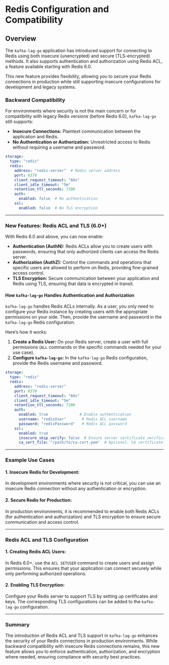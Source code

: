 # Redis Configuration and Compatibility

## Overview

The `kafka-lag-go` application has introduced support for connecting to Redis using both insecure (unencrypted) and secure (TLS-encrypted) methods. It also supports authentication and authorization using Redis ACL, a feature available starting with Redis 6.0. 

This new feature provides flexibility, allowing you to secure your Redis connections in production while still supporting insecure configurations for development and legacy systems.

### Backward Compatibility

For environments where security is not the main concern or for compatibility with legacy Redis versions (before Redis 6.0), `kafka-lag-go` still supports:
- **Insecure Connections:** Plaintext communication between the application and Redis.
- **No Authentication or Authorization:** Unrestricted access to Redis without requiring a username and password.

```yaml
storage:
  type: "redis"
  redis:
    address: "redis-server"  # Redis server address
    port: 6379
    client_request_timeout: "60s"
    client_idle_timeout: "5m"
    retention_ttl_seconds: 7200
    auth:
      enabled: false  # No authentication
    ssl:
      enabled: false  # No TLS encryption
```

---

### New Features: Redis ACL and TLS (6.0+)

With Redis 6.0 and above, you can now enable:
- **Authentication (AuthN):** Redis ACLs allow you to create users with passwords, ensuring that only authorized clients can access the Redis server.
- **Authorization (AuthZ):** Control the commands and operations that specific users are allowed to perform on Redis, providing fine-grained access control.
- **TLS Encryption:** Secure communication between your application and Redis using TLS, ensuring that data is encrypted in transit.

#### How `kafka-lag-go` Handles Authentication and Authorization

`kafka-lag-go` handles Redis ACLs internally. As a user, you only need to configure your Redis instance by creating users with the appropriate permissions on your side. Then, provide the username and password in the `kafka-lag-go` Redis configuration.

Here’s how it works:
1. **Create a Redis User:** On your Redis server, create a user with full permissions (`ALL` commands or the specific commands needed for your use case).
2. **Configure `kafka-lag-go`:** In the `kafka-lag-go` Redis configuration, provide the Redis username and password.

```yaml
storage:
  type: "redis"
  redis:
    address: "redis-server"
    port: 6379
    client_request_timeout: "60s"
    client_idle_timeout: "5m"
    retention_ttl_seconds: 7200
    auth:
      enabled: true              # Enable authentication
      username: "redisUser"       # Redis ACL username
      password: "redisPassword"   # Redis ACL password
    ssl:
      enabled: true
      insecure_skip_verify: false  # Ensure server certificate verification
      ca_cert_file: "/path/to/ca-cert.pem"  # Optional: CA certificate for Redis TLS
```
---

### Example Use Cases

#### 1. **Insecure Redis for Development:**
   In development environments where security is not critical, you can use an insecure Redis connection without any authentication or encryption.

#### 2. **Secure Redis for Production:**
   In production environments, it is recommended to enable both Redis ACLs (for authentication and authorization) and TLS encryption to ensure secure communication and access control.

---

### Redis ACL and TLS Configuration

#### 1. **Creating Redis ACL Users:**
   In Redis 6.0+, use the `ACL SETUSER` command to create users and assign permissions. This ensures that your application can connect securely while only performing authorized operations.

#### 2. **Enabling TLS Encryption:**
   Configure your Redis server to support TLS by setting up certificates and keys. The corresponding TLS configurations can be added to the `kafka-lag-go` configuration.

---

### Summary

The introduction of Redis ACL and TLS support in `kafka-lag-go` enhances the security of your Redis connections in production environments. While backward compatibility with insecure Redis connections remains, this new feature allows you to enforce authentication, authorization, and encryption where needed, ensuring compliance with security best practices.